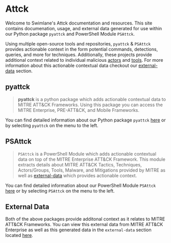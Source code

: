 # Attck

Welcome to Swimlane's Attck documentation and resources.  This site contains documenation, usage, and external data generated for use within our Python package `pyattck` and PowerShell Module `PSAttck`.  

Using multiple open-source tools and repositories, `pyattck` & `PSAttck` provides actionable context in the form potential commands, detections, queries, and more for techniques. Additionally, these projects provide additional context related to individual malicious [actors](external-data/actors) and [tools](external-data/tools).  For more information about this actionable contextual data checkout our [external-data](external-data/data) section.

## pyattck

> **pyattck** is a python package which adds actionable contextual data to MITRE ATT&CK Frameworks. Using this package you can access the MITRE Enterprise, PRE-ATT&CK, and Mobile Frameworks.

You can find detailed information about our Python package `pyattck` [here](pyattck/pyattck) or by selecting `pyattck` on the menu to the left.

## PSAttck

> `PSAttck` is a PowerShell Module which adds actionable contextual data on top of the MITRE Enterprise ATT&CK Framework.  This module extracts details about MITRE ATT&CK Tactics, Techniques, Actors/Groups, Tools, Malware, and Mitigations provided by MITRE as well as [external-data](external-data/data) which provides actionable context.

You can find detailed information about our PowerShell Module `PSAttck` [here](psattck/psattck) or by selecting `PSAttck` on the menu to the left.

## External Data

Both of the above packages provide additonal context as it relates to MITRE ATT&CK Frameworks.  You can view this external data from MITRE ATT&CK Enterprise as well as this generated data in the `external-data` section located [here](external-data/data).
